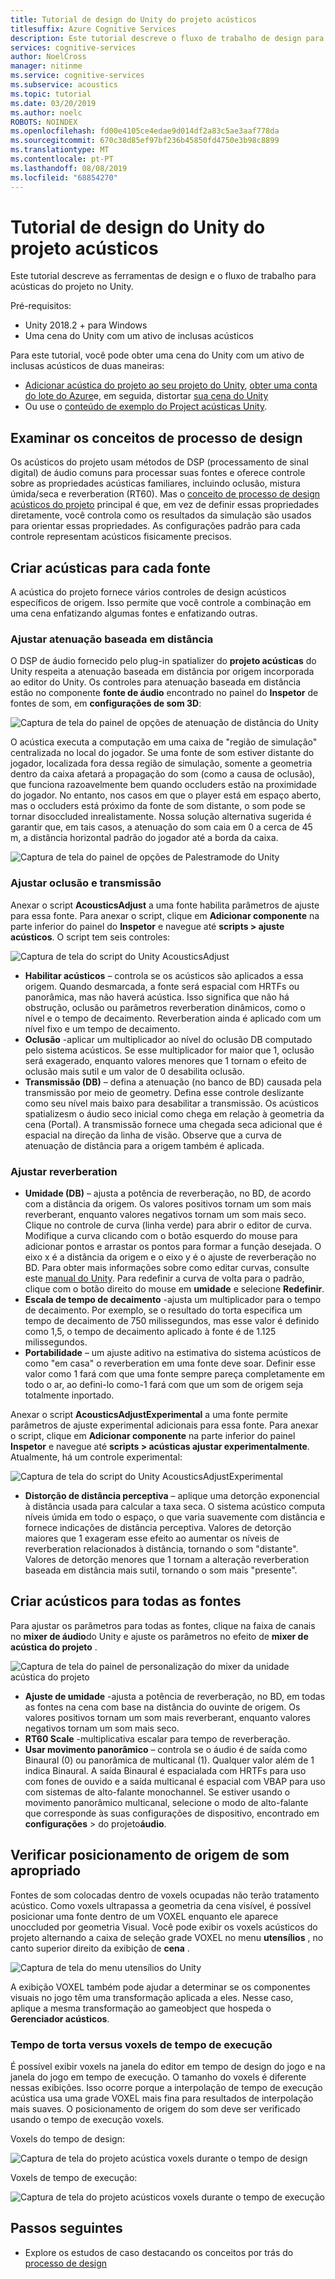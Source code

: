 ```yaml
---
title: Tutorial de design do Unity do projeto acústicos
titlesuffix: Azure Cognitive Services
description: Este tutorial descreve o fluxo de trabalho de design para acústicas do projeto no Unity.
services: cognitive-services
author: NoelCross
manager: nitinme
ms.service: cognitive-services
ms.subservice: acoustics
ms.topic: tutorial
ms.date: 03/20/2019
ms.author: noelc
ROBOTS: NOINDEX
ms.openlocfilehash: fd00e4105ce4edae9d014df2a83c5ae3aaf778da
ms.sourcegitcommit: 670c38d85ef97bf236b45850fd4750e3b98c8899
ms.translationtype: MT
ms.contentlocale: pt-PT
ms.lasthandoff: 08/08/2019
ms.locfileid: "68854270"
---
```

# <a name="project-acoustics-unity-design-tutorial"></a>Tutorial de design do Unity do projeto acústicos
Este tutorial descreve as ferramentas de design e o fluxo de trabalho para acústicas do projeto no Unity.

Pré-requisitos:
* Unity 2018.2 + para Windows
* Uma cena do Unity com um ativo de inclusas acústicos

Para este tutorial, você pode obter uma cena do Unity com um ativo de inclusas acústicos de duas maneiras:
* [Adicionar acústica do projeto ao seu projeto do Unity](unity-integration.md), [obter uma conta do lote do Azure](create-azure-account.md)e, em seguida, distortar [sua cena do Unity](unity-baking.md)
* Ou use o [conteúdo de exemplo do Project acústicas Unity](unity-quickstart.md).

## <a name="review-design-process-concepts"></a>Examinar os conceitos de processo de design
Os acústicos do projeto usam métodos de DSP (processamento de sinal digital) de áudio comuns para processar suas fontes e oferece controle sobre as propriedades acústicas familiares, incluindo oclusão, mistura úmida/seca e reverberation (RT60). Mas o [conceito de processo de design acústicos do projeto](design-process.md) principal é que, em vez de definir essas propriedades diretamente, você controla como os resultados da simulação são usados para orientar essas propriedades. As configurações padrão para cada controle representam acústicos fisicamente precisos.

## <a name="design-acoustics-for-each-source"></a>Criar acústicas para cada fonte
A acústica do projeto fornece vários controles de design acústicos específicos de origem. Isso permite que você controle a combinação em uma cena enfatizando algumas fontes e enfatizando outras.

### <a name="adjust-distance-based-attenuation"></a>Ajustar atenuação baseada em distância
O DSP de áudio fornecido pelo plug-in spatializer do **projeto acústicas** do Unity respeita a atenuação baseada em distância por origem incorporada ao editor do Unity. Os controles para atenuação baseada em distância estão no componente **fonte de áudio** encontrado no painel do **Inspetor** de fontes de som, em **configurações de som 3D**:

![Captura de tela do painel de opções de atenuação de distância do Unity](media/distance-attenuation.png)

O acústica executa a computação em uma caixa de "região de simulação" centralizada no local do jogador. Se uma fonte de som estiver distante do jogador, localizada fora dessa região de simulação, somente a geometria dentro da caixa afetará a propagação do som (como a causa de oclusão), que funciona razoavelmente bem quando occluders estão na proximidade do jogador. No entanto, nos casos em que o player está em espaço aberto, mas o occluders está próximo da fonte de som distante, o som pode se tornar disoccluded inrealistamente. Nossa solução alternativa sugerida é garantir que, em tais casos, a atenuação do som caia em 0 a cerca de 45 m, a distância horizontal padrão do jogador até a borda da caixa.

![Captura de tela do painel de opções de Palestramode do Unity](media/speaker-mode.png)

### <a name="adjust-occlusion-and-transmission"></a>Ajustar oclusão e transmissão
Anexar o script **AcousticsAdjust** a uma fonte habilita parâmetros de ajuste para essa fonte. Para anexar o script, clique em **Adicionar componente** na parte inferior do painel do **Inspetor** e navegue até **scripts > ajuste acústicos**. O script tem seis controles:

![Captura de tela do script do Unity AcousticsAdjust](media/acoustics-adjust.png)

* **Habilitar acústicos** – controla se os acústicos são aplicados a essa origem. Quando desmarcada, a fonte será espacial com HRTFs ou panorâmica, mas não haverá acústica. Isso significa que não há obstrução, oclusão ou parâmetros reverberation dinâmicos, como o nível e o tempo de decaimento. Reverberation ainda é aplicado com um nível fixo e um tempo de decaimento.
* **Oclusão** -aplicar um multiplicador ao nível do oclusão DB computado pelo sistema acústicos. Se esse multiplicador for maior que 1, oclusão será exagerado, enquanto valores menores que 1 tornam o efeito de oclusão mais sutil e um valor de 0 desabilita oclusão.
* **Transmissão (DB)** – defina a atenuação (no banco de BD) causada pela transmissão por meio de geometry. Defina esse controle deslizante como seu nível mais baixo para desabilitar a transmissão. Os acústicos spatializesm o áudio seco inicial como chega em relação à geometria da cena (Portal). A transmissão fornece uma chegada seca adicional que é espacial na direção da linha de visão. Observe que a curva de atenuação de distância para a origem também é aplicada.

### <a name="adjust-reverberation"></a>Ajustar reverberation
* **Umidade (DB)** – ajusta a potência de reverberação, no BD, de acordo com a distância da origem. Os valores positivos tornam um som mais reverberant, enquanto valores negativos tornam um som mais seco. Clique no controle de curva (linha verde) para abrir o editor de curva. Modifique a curva clicando com o botão esquerdo do mouse para adicionar pontos e arrastar os pontos para formar a função desejada. O eixo x é a distância da origem e o eixo y é o ajuste de reverberação no BD. Para obter mais informações sobre como editar curvas, consulte este [manual do Unity](https://docs.unity3d.com/Manual/EditingCurves.html). Para redefinir a curva de volta para o padrão, clique com o botão direito do mouse em **umidade** e selecione **Redefinir**.
* **Escala de tempo de decaimento** -ajusta um multiplicador para o tempo de decaimento. Por exemplo, se o resultado do torta especifica um tempo de decaimento de 750 milissegundos, mas esse valor é definido como 1,5, o tempo de decaimento aplicado à fonte é de 1.125 milissegundos.
* **Portabilidade** – um ajuste aditivo na estimativa do sistema acústicos de como "em casa" o reverberation em uma fonte deve soar. Definir esse valor como 1 fará com que uma fonte sempre pareça completamente em todo o ar, ao defini-lo como-1 fará com que um som de origem seja totalmente inportado.

Anexar o script **AcousticsAdjustExperimental** a uma fonte permite parâmetros de ajuste experimental adicionais para essa fonte. Para anexar o script, clique em **Adicionar componente** na parte inferior do painel **Inspetor** e navegue até **scripts > acústicas ajustar experimentalmente**. Atualmente, há um controle experimental:

![Captura de tela do script do Unity AcousticsAdjustExperimental](media/acoustics-adjust-experimental.png)

* **Distorção de distância perceptiva** – aplique uma detorção exponencial à distância usada para calcular a taxa seca. O sistema acústico computa níveis úmida em todo o espaço, o que varia suavemente com distância e fornece indicações de distância perceptiva. Valores de detorção maiores que 1 exageram esse efeito ao aumentar os níveis de reverberation relacionados à distância, tornando o som "distante". Valores de detorção menores que 1 tornam a alteração reverberation baseada em distância mais sutil, tornando o som mais "presente".

## <a name="design-acoustics-for-all-sources"></a>Criar acústicos para todas as fontes
Para ajustar os parâmetros para todas as fontes, clique na faixa de canais no **mixer de áudio**do Unity e ajuste os parâmetros no efeito de **mixer de acústica do projeto** .

![Captura de tela do painel de personalização do mixer da unidade acústica do projeto](media/mixer-parameters.png)

* **Ajuste de umidade** -ajusta a potência de reverberação, no BD, em todas as fontes na cena com base na distância do ouvinte de origem. Os valores positivos tornam um som mais reverberant, enquanto valores negativos tornam um som mais seco.
* **RT60 Scale** -multiplicativa escalar para tempo de reverberação.
* **Usar movimento panorâmico** – controla se o áudio é de saída como Binaural (0) ou panorâmica de multicanal (1). Qualquer valor além de 1 indica Binaural. A saída Binaural é espacialada com HRTFs para uso com fones de ouvido e a saída multicanal é espacial com VBAP para uso com sistemas de alto-falante monochannel. Se estiver usando o movimento panorâmico multicanal, selecione o modo de alto-falante que corresponde às suas configurações de dispositivo, encontrado em **configurações** > do projeto**áudio**.

## <a name="check-proper-sound-source-placement"></a>Verificar posicionamento de origem de som apropriado
Fontes de som colocadas dentro de voxels ocupadas não terão tratamento acústico. Como voxels ultrapassa a geometria da cena visível, é possível posicionar uma fonte dentro de um VOXEL enquanto ele aparece unoccluded por geometria Visual. Você pode exibir os voxels acústicos do projeto alternando a caixa de seleção grade VOXEL no menu **utensílios** , no canto superior direito da exibição de **cena** .

![Captura de tela do menu utensílios do Unity](media/gizmos-menu.png)  

A exibição VOXEL também pode ajudar a determinar se os componentes visuais no jogo têm uma transformação aplicada a eles. Nesse caso, aplique a mesma transformação ao gameobject que hospeda o **Gerenciador acústicos**.

### <a name="bake-time-vs-run-time-voxels"></a>Tempo de torta versus voxels de tempo de execução
É possível exibir voxels na janela do editor em tempo de design do jogo e na janela do jogo em tempo de execução. O tamanho do voxels é diferente nessas exibições. Isso ocorre porque a interpolação de tempo de execução acústica usa uma grade VOXEL mais fina para resultados de interpolação mais suaves. O posicionamento de origem do som deve ser verificado usando o tempo de execução voxels.

Voxels do tempo de design:

![Captura de tela do projeto acústica voxels durante o tempo de design](media/voxels-design-time.png)

Voxels de tempo de execução:

![Captura de tela do projeto acústicos voxels durante o tempo de execução](media/voxels-runtime.png)

## <a name="next-steps"></a>Passos seguintes
* Explore os estudos de caso destacando os conceitos por trás do [processo de design](design-process.md)

